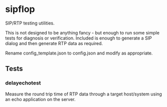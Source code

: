 # sipflop

SIP/RTP testing utilities.

This is not designed to be anything fancy - but enough to run some simple tests for diagnosis
or verification. Included is enough to generate a SIP dialog and then generate RTP data as required.

Rename config_template.json to config.json and modify as appropriate.

## Tests

### delayechotest

Measure the round trip time of RTP data through a target host/system using an echo application on the server.
